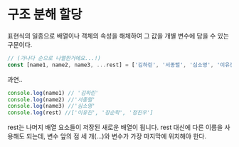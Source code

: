 # 구조 분해 할당

표현식의 일종으로 배열이나 객체의 속성을 해체하여 그 값을 개별 변수에 담을 수 있는 구문이다.

```javascript
// (가나다 순으로 나열한거에요...!) 
const [name1, name2, name3, ...rest] = ['김하린', '서종렬', '심소영', '이유진', '장순학', '정진우'];
```
과연..
```javascript
console.log(name1) // '김하린'
console.log(name2) //'서종렬'
console.log(name3) //'심소영'
console.log(rest) //['이유진', '장순학', '정진우']
```
rest는 나머지 배열 요소들이 저장된 새로운 배열이 됩니다. rest 대신에 다른 이름을 사용해도 되는데, 변수 앞의 점 세 개(...)와 변수가 가장 마지막에 위치해야 한다.